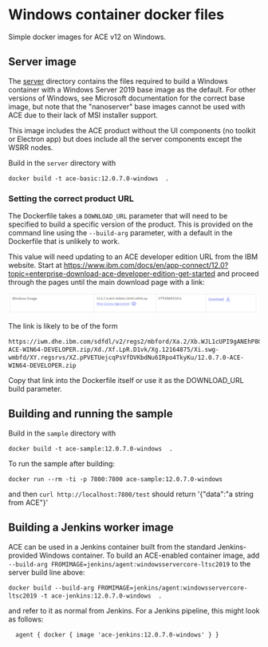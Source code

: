 # Windows container docker files

Simple docker images for ACE v12 on Windows.

## Server image

The [server](server) directory contains the files required to build a Windows container
with a Windows Server 2019 base image as the default. For other versions of Windows, see
Microsoft documentation for the correct base image, but note that the "nanoserver" base
images cannot be used with ACE due to their lack of MSI installer support.

This image includes the ACE product without the UI components (no toolkit or Electron app)
but does include all the server components except the WSRR nodes.

Build in the `server` directory with 
```
docker build -t ace-basic:12.0.7.0-windows  .
```

### Setting the correct product URL

The Dockerfile takes a `DOWNLOAD_URL` parameter that will need to be specified to build
a specific version of the product. This is provided on the command line using the 
`--build-arg` parameter, with a default in the Dockerfile that is unlikely to work.

This value will need updating to an ACE developer edition URL from the IBM website. Start
at https://www.ibm.com/docs/en/app-connect/12.0?topic=enterprise-download-ace-developer-edition-get-started
and proceed through the pages until the main download page with a link: 

![download page](ace-dev-edition-download-windows.png)

The link is likely to be of the form
```
https://iwm.dhe.ibm.com/sdfdl/v2/regs2/mbford/Xa.2/Xb.WJL1cUPI9gANEhP8GuPD_qX1rj6x5R4yTUM7s_C2ue8/Xc.12.0.7.0-ACE-WIN64-DEVELOPER.zip/Xd./Xf.LpR.D1vk/Xg.12164875/Xi.swg-wmbfd/XY.regsrvs/XZ.pPVETUejcqPsVfDVKbdNu6IRpo4TkyKu/12.0.7.0-ACE-WIN64-DEVELOPER.zip
```
Copy that link into the Dockerfile itself or use it as the DOWNLOAD_URL build parameter.

## Building and running the sample

Build in the `sample` directory with 
```
docker build -t ace-sample:12.0.7.0-windows  .
```

To run the sample after building:
```
docker run --rm -ti -p 7800:7800 ace-sample:12.0.7.0-windows
```
and then `curl http://localhost:7800/test` should return '{"data":"a string from ACE"}'

## Building a Jenkins worker image

ACE can be used in a Jenkins container built from the standard Jenkins-provided 
Windows container. To build an ACE-enabled container image, add 
`--build-arg FROMIMAGE=jenkins/agent:windowsservercore-ltsc2019` to the server build line above:
```
docker build --build-arg FROMIMAGE=jenkins/agent:windowsservercore-ltsc2019 -t ace-jenkins:12.0.7.0-windows  .
```
and refer to it as normal from Jenkins. For a Jenkins pipeline, this might look as follows:
```
  agent { docker { image 'ace-jenkins:12.0.7.0-windows' } }
```